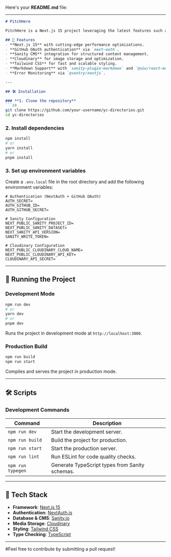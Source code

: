 Here's your **README.md** file:  

---

```md
# PitchHere

PitchHere is a Next.js 15 project leveraging the latest features such as **Partial Prerendering (PPR)** and **Parallel Fetching/Requesting**. It integrates **GitHub OAuth authentication**, **Sanity CMS**, and **Cloudinary** for media management.  

## 🔧 Features  
- **Next.js 15** with cutting-edge performance optimizations.  
- **GitHub OAuth authentication** via `next-auth`.  
- **Sanity CMS** integration for structured content management.  
- **Cloudinary** for image storage and optimization.  
- **Tailwind CSS** for fast and scalable styling.  
- **Markdown Support** with `sanity-plugin-markdown` and `@uiw/react-md-editor`.  
- **Error Monitoring** via `@sentry/nextjs`.  

---

## 🛠️ Installation  

### **1. Clone the repository**  
```sh
git clone https://github.com/your-username/yc-directories.git
cd yc-directories
```

### **2. Install dependencies**  
```sh
npm install
# or
yarn install
# or
pnpm install
```

### **3. Set up environment variables**  
Create a `.env.local` file in the root directory and add the following environment variables:  

```env
# Authentication (NextAuth + GitHub OAuth)
AUTH_SECRET=
AUTH_GITHUB_ID=
AUTH_GITHUB_SECRET=

# Sanity Configuration
NEXT_PUBLIC_SANITY_PROJECT_ID=
NEXT_PUBLIC_SANITY_DATASET=
NEXT_SANITY_API_VERSION=
SANITY_WRITE_TOKEN=

# Cloudinary Configuration
NEXT_PUBLIC_CLOUDINARY_CLOUD_NAME=
NEXT_PUBLIC_CLOUDINARY_API_KEY=
CLOUDINARY_API_SECRET=
```

---

## 🚀 Running the Project  

### **Development Mode**  
```sh
npm run dev
# or
yarn dev
# or
pnpm dev
```
Runs the project in development mode at `http://localhost:3000`.

### **Production Build**  
```sh
npm run build
npm run start
```
Compiles and serves the project in production mode.

---

## 🛠️ Scripts  
### **Development Commands**  
| Command               | Description                                     |
|-----------------------|-------------------------------------------------|
| `npm run dev`        | Start the development server.                   |
| `npm run build`      | Build the project for production.               |
| `npm run start`      | Start the production server.                    |
| `npm run lint`       | Run ESLint for code quality checks.             |
| `npm run typegen`    | Generate TypeScript types from Sanity schemas.  |

---

## 🔗 Tech Stack  
- **Framework**: [Next.js 15](https://nextjs.org/)  
- **Authentication**: [NextAuth.js](https://next-auth.js.org/)  
- **Database & CMS**: [Sanity.io](https://www.sanity.io/)  
- **Media Storage**: [Cloudinary](https://cloudinary.com/)  
- **Styling**: [Tailwind CSS](https://tailwindcss.com/)  
- **Type Checking**: [TypeScript](https://www.typescriptlang.org/)  


---

#Feel free to contribute by submitting a pull request! 

```